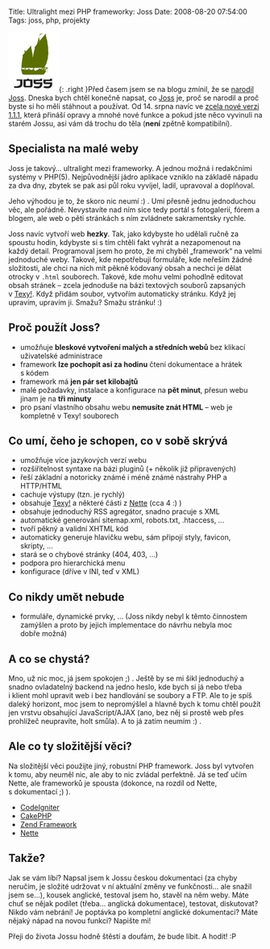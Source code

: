 Title: Ultralight mezi PHP frameworky: Joss
Date: 2008-08-20 07:54:00
Tags: joss, php, projekty

![obrázek](images/64.jpg){: .right }Před časem jsem se na blogu zmínil, že se [narodil Joss](http://honzajavorek.cz/blog/narodil-se-joss). Dneska bych chtěl konečně napsat, co [Joss](http://code.google.com/p/joss-cms/) je, proč se narodil a proč byste si ho měli stáhnout a používat. Od 14. srpna navíc ve [zcela nové verzi 1.1.1](http://joss-cms.googlecode.com/files/joss1.1.1.zip), která přináší opravy a mnohé nové funkce a pokud jste něco vyvinuli na starém Jossu, asi vám dá trochu do těla (**není** zpětně kompatibilní).

## Specialista na malé weby

Joss je takový… ultralight mezi frameworky. A jednou možná i redakčními systémy v PHP(5). Nejpůvodnější jádro aplikace vzniklo na základě nápadu za dva dny, zbytek se pak asi půl roku vyvíjel, ladil, upravoval a doplňoval.

Jeho výhodou je to, že skoro nic neumí :) . Umí přesně jednu jednoduchou věc, ale pořádně. Nevystavíte nad ním sice tedy portál s fotogalerií, fórem a blogem, ale web o pěti stránkách s ním zvládnete sakramentsky rychle.

Joss navíc vytvoří web **hezky**. Tak, jako kdybyste ho udělali ručně za spoustu hodin, kdybyste si s tím chtěli fakt vyhrát a nezapomenout na každý detail. Programoval jsem ho proto, že mi chyběl „framework“ na velmi jednoduché weby. Takové, kde nepotřebuji formuláře, kde neřeším žádné složitosti, ale chci na nich mít pěkně kódovaný obsah a nechci je dělat otrocky v `.html` souborech. Takové, kde mohu velmi pohodlně editovat obsah stránek – zcela jednoduše na bázi textových souborů zapsaných v [Texy!](http:www.texy.info). Když přidám soubor, vytvořím automaticky stránku. Když jej upravím, upravím ji. Smažu? Smažu stránku! :)

## Proč použít Joss?

-   umožňuje **bleskové vytvoření malých a středních webů** bez klikací uživatelské administrace
-   framework **lze pochopit asi za hodinu** čtení dokumentace a hrátek s kódem
-   framework má **jen pár set kilobajtů**
-   malé požadavky, instalace a konfigurace na **pět minut**, přesun webu jinam je na **tři minuty**
-   pro psaní vlastního obsahu webu **nemusíte znát HTML** – web je kompletně v Texy! souborech

## Co umí, čeho je schopen, co v sobě skrývá

-   umožňuje více jazykových verzí webu
-   rozšiřitelnost syntaxe na bázi pluginů (+ několik již připravených)
-   řeší základní a notoricky známé i méně známé nástrahy PHP a HTTP/HTML
-   cachuje výstupy (tzn. je rychlý)
-   obsahuje [Texy!](http://www.texy.info) a některé části z [Nette](http://nettephp.com) (cca 4 :) )
-   obsahuje jednoduchý RSS agregátor, snadno pracuje s XML
-   automatické generování sitemap.xml, robots.txt, .htaccess, …
-   tvoří pěkný a validní XHTML kód
-   automaticky generuje hlavičku webu, sám připojí styly, favicon, skripty, …
-   stará se o chybové stránky (404, 403, …)
-   podpora pro hierarchická menu
-   konfigurace (dříve v INI, teď v XML)

## Co nikdy umět nebude

-   formuláře, dynamické prvky, … (Joss nikdy nebyl k těmto činnostem zamýšlen a proto by jejich implementace do návrhu nebyla moc dobře možná)

## A co se chystá?

Mno, už nic moc, já jsem spokojen ;) . Ještě by se mi šikl jednoduchý a snadno ovladatelný backend na jedno heslo, kde bych si já nebo třeba i klient mohl upravit web i bez handlování se soubory a FTP. Ale to je spíš daleký horizont, moc jsem to nepromýšlel a hlavně bych k tomu chtěl použít jen vrstvu obsahující JavaScript/AJAX (ano, bez něj si prostě web přes prohlížeč neupravíte, holt smůla). A to já zatím neumím :) .

## Ale co ty složitější věci?

Na složitější věci použijte jiný, robustní PHP framework. Joss byl vytvořen k tomu, aby neuměl nic, ale aby to nic zvládal perfektně. Já se teď učím Nette, ale frameworků je spousta (dokonce, na rozdíl od Nette, s dokumentací ;) ).

-   [CodeIgniter](http://codeigniter.com/)
-   [CakePHP](http://cakephp.org/)
-   [Zend Framework](http://framework.zend.com/)
-   [Nette](http://nettephp.com/)

## Takže?

Jak se vám líbí? Napsal jsem k Jossu českou dokumentaci (za chyby neručím, je složité udržovat v ní aktuální změny ve funkčnosti… ale snažil jsem se…), kousek anglické, testoval jsem ho, stavěl na něm weby. Máte chuť se nějak podílet (třeba… anglická dokumentace), testovat, diskutovat? Nikdo vám nebrání! Je poptávka po kompletní anglické dokumentaci? Máte nějaký nápad na novou funkci? Napište mi!

Přeji do života Jossu hodně štěstí a doufám, že bude líbit. A hodit! :P
